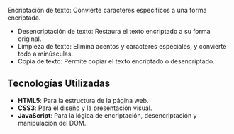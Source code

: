  Encriptación de texto: Convierte caracteres específicos a una forma encriptada.
- Desencriptación de texto: Restaura el texto encriptado a su forma original.
- Limpieza de texto: Elimina acentos y caracteres especiales, y convierte todo a minúsculas.
- Copia de texto: Permite copiar el texto encriptado o desencriptado.

## Tecnologías Utilizadas

- **HTML5**: Para la estructura de la página web.
- **CSS3**: Para el diseño y la presentación visual.
- **JavaScript**: Para la lógica de encriptación, desencriptación y manipulación del DOM.
